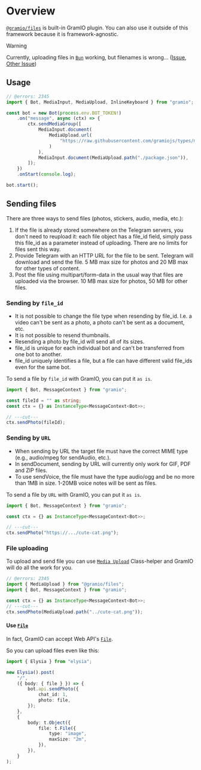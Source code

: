 # Overview

[`@gramio/files`](https://github.com/gramiojs/files) is built-in GramIO plugin. You can also use it outside of this framework because it is framework-agnostic.

> [!WARNING]
> Currently, uploading files in [`Bun`](https://bun.sh/) working, but filenames is wrong... ([Issue](https://github.com/oven-sh/bun/issues/8750), [Other Issue](https://github.com/oven-sh/bun/issues/2644))

## Usage

```ts twoslash
// @errors: 2345
import { Bot, MediaInput, MediaUpload, InlineKeyboard } from "gramio";

const bot = new Bot(process.env.BOT_TOKEN!)
    .on("message", async (ctx) => {
        ctx.sendMediaGroup([
            MediaInput.document(
                MediaUpload.url(
                    "https://raw.githubusercontent.com/gramiojs/types/main/README.md"
                )
            ),
            MediaInput.document(MediaUpload.path("./package.json")),
        ]);
    })
    .onStart(console.log);

bot.start();
```

## Sending files

There are three ways to send files (photos, stickers, audio, media, etc.):

1. If the file is already stored somewhere on the Telegram servers, you don't need to reupload it: each file object has a file_id field, simply pass this file_id as a parameter instead of uploading. There are no limits for files sent this way.
2. Provide Telegram with an HTTP URL for the file to be sent. Telegram will download and send the file. 5 MB max size for photos and 20 MB max for other types of content.
3. Post the file using multipart/form-data in the usual way that files are uploaded via the browser. 10 MB max size for photos, 50 MB for other files.

### Sending by `file_id`

-   It is not possible to change the file type when resending by file_id. I.e. a video can't be sent as a photo, a photo can't be sent as a document, etc.
-   It is not possible to resend thumbnails.
-   Resending a photo by file_id will send all of its sizes.
-   file_id is unique for each individual bot and can't be transferred from one bot to another.
-   file_id uniquely identifies a file, but a file can have different valid file_ids even for the same bot.

To send a file by `file_id` with GramIO, you can put it `as is`.

```ts twoslash
import { Bot, MessageContext } from "gramio";

const fileId = "" as string;
const ctx = {} as InstanceType<MessageContext<Bot>>;

// ---cut---
ctx.sendPhoto(fileId);
```

### Sending by `URL`

-   When sending by URL the target file must have the correct MIME type (e.g., audio/mpeg for sendAudio, etc.).
-   In sendDocument, sending by URL will currently only work for GIF, PDF and ZIP files.
-   To use sendVoice, the file must have the type audio/ogg and be no more than 1MB in size. 1-20MB voice notes will be sent as files.

To send a file by `URL` with GramIO, you can put it `as is`.

```ts twoslash
import { Bot, MessageContext } from "gramio";

const ctx = {} as InstanceType<MessageContext<Bot>>;

// ---cut---
ctx.sendPhoto("https://.../cute-cat.png");
```

### File uploading

To upload and send file you can use [`Media Upload`](/files/media-upload.html) Class-helper and GramIO will do all the work for you.

```ts twoslash
// @errors: 2345
import { MediaUpload } from "@gramio/files";
import { Bot, MessageContext } from "gramio";

const ctx = {} as InstanceType<MessageContext<Bot>>;
// ---cut---
ctx.sendPhoto(MediaUpload.path("../cute-cat.png"));
```

#### Use [`File`](https://developer.mozilla.org/en-US/docs/Web/API/File)

In fact, GramIO can accept Web API's [`File`](https://developer.mozilla.org/en-US/docs/Web/API/File).

So you can upload files even like this:

```ts
import { Elysia } from "elysia";

new Elysia().post(
    "/",
    ({ body: { file } }) => {
        bot.api.sendPhoto({
            chat_id: 1,
            photo: file,
        });
    },
    {
        body: t.Object({
            file: t.File({
                type: "image",
                maxSize: "2m",
            }),
        }),
    }
);
```
